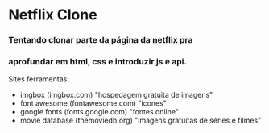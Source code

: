 # Netflix Clone

### Tentando clonar parte da página da netflix pra
### aprofundar em html, css e introduzir js e api.

Sites ferramentas:
- imgbox (imgbox.com) "hospedagem gratuita de imagens"
- font awesome (fontawesome.com) "icones"
- google fonts (fonts.google.com) "fontes online"
- movie database (themoviedb.org) "imagens gratuitas de séries e filmes"
